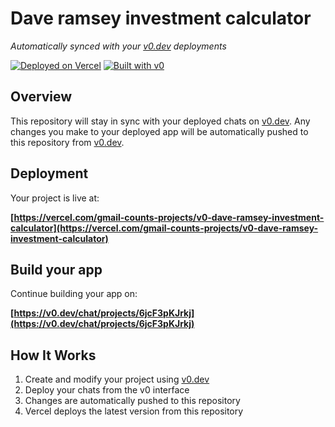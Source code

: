 # Dave ramsey investment calculator

*Automatically synced with your [v0.dev](https://v0.dev) deployments*

[![Deployed on Vercel](https://img.shields.io/badge/Deployed%20on-Vercel-black?style=for-the-badge&logo=vercel)](https://vercel.com/gmail-counts-projects/v0-dave-ramsey-investment-calculator)
[![Built with v0](https://img.shields.io/badge/Built%20with-v0.dev-black?style=for-the-badge)](https://v0.dev/chat/projects/6jcF3pKJrkj)

## Overview

This repository will stay in sync with your deployed chats on [v0.dev](https://v0.dev).
Any changes you make to your deployed app will be automatically pushed to this repository from [v0.dev](https://v0.dev).

## Deployment

Your project is live at:

**[https://vercel.com/gmail-counts-projects/v0-dave-ramsey-investment-calculator](https://vercel.com/gmail-counts-projects/v0-dave-ramsey-investment-calculator)**

## Build your app

Continue building your app on:

**[https://v0.dev/chat/projects/6jcF3pKJrkj](https://v0.dev/chat/projects/6jcF3pKJrkj)**

## How It Works

1. Create and modify your project using [v0.dev](https://v0.dev)
2. Deploy your chats from the v0 interface
3. Changes are automatically pushed to this repository
4. Vercel deploys the latest version from this repository